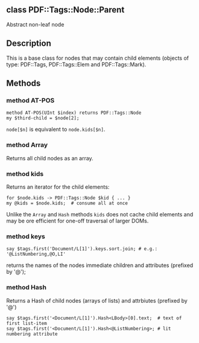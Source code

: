 class PDF::Tags::Node::Parent
-----------------------------

Abstract non-leaf node

Description
-----------

This is a base class for nodes that may contain child elements (objects of type: PDF::Tags, PDF::Tags::Elem and PDF::Tags::Mark).

Methods
-------

### method AT-POS

    method AT-POS(UInt $index) returns PDF::Tags::Node
    my $third-child = $node[2];

`node[$n]` is equivalent to `node.kids[$n]`.

### method Array

Returns all child nodes as an array.

### method kids

Returns an iterator for the child elements:

    for $node.kids -> PDF::Tags::Node $kid { ... }
    my @kids = $node.kids;  # consume all at once

Unlike the `Array` and `Hash` methods `kids` does not cache child elements and may be ore efficient for one-off traversal of larger DOMs. 

### method keys

    say $tags.first('Document/L[1]').keys.sort.join; # e.g.: '@ListNumbering,@O,LI'

returns the names of the nodes immediate children and attributes (prefixed by '@');

### method Hash

Returns a Hash of child nodes (arrays of lists) and attrbiutes (prefixed by '@')

    say $tags.first('<Document/L[1]').Hash<LBody>[0].text;  # text of first list-item
    say $tags.first('<Document/L[1]').Hash<@ListNumbering>; # lit numbering attribute


